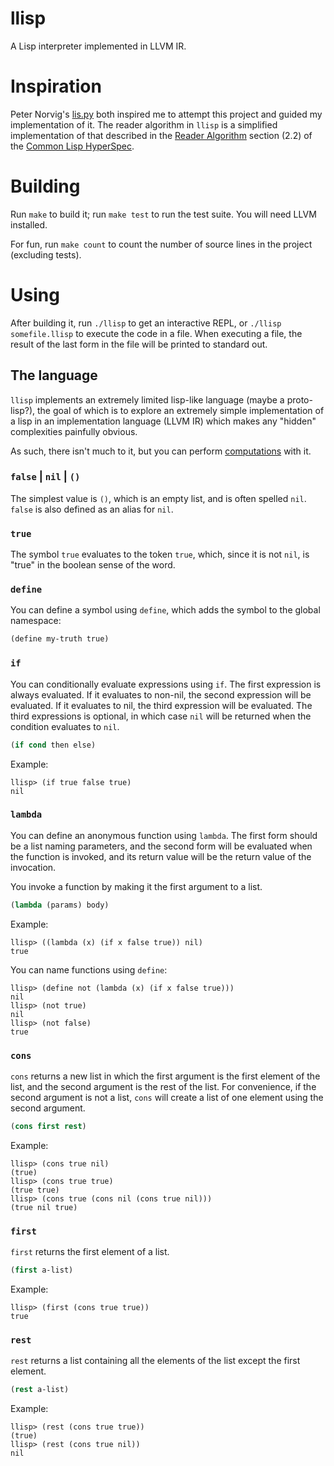 llisp
=====

A Lisp interpreter implemented in LLVM IR.

# Inspiration #

Peter Norvig's [lis.py](http://norvig.com/lispy.html) both inspired me
to attempt this project and guided my implementation of it. The reader
algorithm in `llisp` is a simplified implementation of that described
in the
[Reader Algorithm](http://www.lispworks.com/documentation/lw70/CLHS/Body/02_b.htm)
section (2.2) of the [Common Lisp HyperSpec](http://www.lispworks.com/documentation/lw70/CLHS/Front/index.htm).

# Building #

Run `make` to build it; run `make test` to run the test suite. You
will need LLVM installed.

For fun, run `make count` to count the number of source lines in the
project (excluding tests).

# Using #

After building it, run `./llisp` to get an interactive REPL, or
`./llisp somefile.llisp` to execute the code in a file. When executing
a file, the result of the last form in the file will be printed to
standard out.

## The language ##

`llisp` implements an extremely limited lisp-like language (maybe a
proto-lisp?), the goal of which is to explore an extremely simple
implementation of a lisp in an implementation language (LLVM IR) which
makes any "hidden" complexities painfully obvious.

As such, there isn't much to it, but you can perform
[computations](math.llisp) with it.

### `false` | `nil` | `()` ###

The simplest value is `()`, which is an empty list, and is often
spelled `nil`. `false` is also defined as an alias for `nil`.

### `true` ###

The symbol `true` evaluates to the token `true`, which, since it is
not `nil`, is "true" in the boolean sense of the word.

### `define` ###

You can define a symbol using `define`, which adds the symbol to the
global namespace:

```lisp
(define my-truth true)
```

### `if` ###

You can conditionally evaluate expressions using `if`. The first
expression is always evaluated. If it evaluates to non-nil, the second
expression will be evaluated. If it evaluates to nil, the third
expression will be evaluated. The third expressions is optional, in
which case `nil` will be returned when the condition evaluates to
`nil`.

```lisp
(if cond then else)
```

Example:

```
llisp> (if true false true)
nil
```

### `lambda` ###

You can define an anonymous function using `lambda`. The first
form should be a list naming parameters, and the second form will be
evaluated when the function is invoked, and its return value will be
the return value of the invocation.

You invoke a function by making it the first argument to a list.

```lisp
(lambda (params) body)
```

Example:

```
llisp> ((lambda (x) (if x false true)) nil)
true
```

You can name functions using `define`:

```
llisp> (define not (lambda (x) (if x false true)))
nil
llisp> (not true)
nil
llisp> (not false)
true
```

### `cons` ###

`cons` returns a new list in which the first argument is the first
element of the list, and the second argument is the rest of the
list. For convenience, if the second argument is not a list, `cons`
will create a list of one element using the second argument.

```lisp
(cons first rest)
```

Example:

```
llisp> (cons true nil)
(true)
llisp> (cons true true)
(true true)
llisp> (cons true (cons nil (cons true nil)))
(true nil true)
```

### `first` ###

`first` returns the first element of a list.

```lisp
(first a-list)
```

Example:

```
llisp> (first (cons true true))
true
```

### `rest` ###

`rest` returns a list containing all the elements of the list except
the first element.

```lisp
(rest a-list)
```

Example:

```
llisp> (rest (cons true true))
(true)
llisp> (rest (cons true nil))
nil
```
